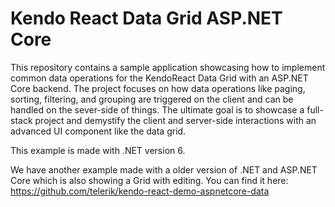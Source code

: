 # Kendo React Data Grid ASP.NET Core

This repository contains a sample application showcasing how to implement common data operations for the KendoReact Data Grid with an ASP.NET Core backend. The project focuses on how data operations like paging, sorting, filtering, and grouping are triggered on the client and can be handled on the sever-side of things. The ultimate goal is to showcase a full-stack project and demystify the client and server-side interactions with an advanced UI component like the data grid.

This example is made with .NET version 6.

We have another example made with a older version of .NET and ASP.NET Core which is also showing a Grid with editing. You can find it here:  https://github.com/telerik/kendo-react-demo-aspnetcore-data